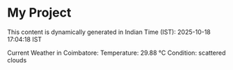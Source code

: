 # My Project

This content is dynamically generated in Indian Time (IST): 2025-10-18 17:04:18 IST


Current Weather in Coimbatore:
Temperature: 29.88 °C
Condition: scattered clouds
